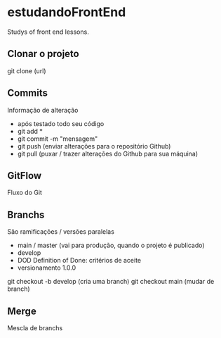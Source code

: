 # estudandoFrontEnd
Studys of front end lessons.

## Clonar o projeto
git clone (url)

## Commits
Informação de alteração
- após testado todo seu código
- git add *
- git commit -m "mensagem"
- git push (enviar alterações para o repositório Github)
- git pull (puxar / trazer alterações do Github para sua máquina)

## GitFlow
Fluxo do Git

## Branchs
São ramificações / versões paralelas
- main / master (vai para produção, quando o projeto é publicado)
- develop
- DOD Definition of Done: critérios de aceite
- versionamento 1.0.0

git checkout -b develop (cria uma branch)
git checkout main (mudar de branch)

## Merge
Mescla de branchs

